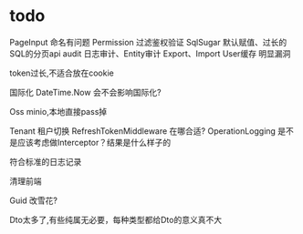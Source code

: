 # todo

PageInput 命名有问题
Permission 过滤鉴权验证
SqlSugar 默认赋值、过长的SQL的分页api
audit 日志审计、Entity审计
Export、Import
User缓存 明显漏洞

token过长,不适合放在cookie

国际化
DateTime.Now 会不会影响国际化?

Oss minio,本地直接pass掉

Tenant 租户切换
RefreshTokenMiddleware 在哪合适?
OperationLogging 是不是应该考虑做Interceptor？结果是什么样子的

符合标准的日志记录

清理前端

Guid 改雪花?

Dto太多了,有些纯属无必要，每种类型都给Dto的意义真不大